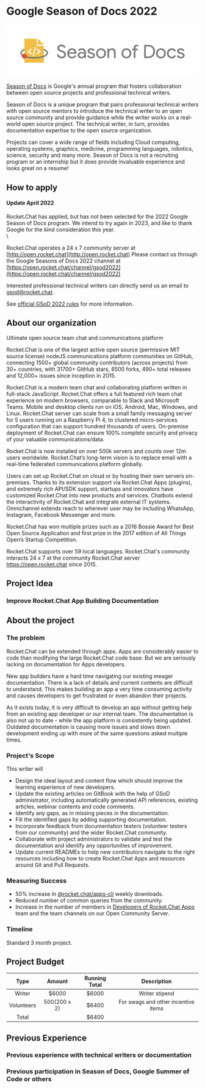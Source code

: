 # Google Season of Docs 2022

[![Google Season of Docs 2019](https://github.com/Sing-Li/bbug/raw/master/images/gsodlogo.png)](https://developers.google.com/season-of-docs/)

[Season of Docs](https://g.co/seasonofdocs) is Google's annual program that fosters collaboration between open source projects and professional technical writers.

Season of Docs is a unique program that pairs professional technical writers with open source mentors to introduce the technical writer to an open source community and provide guidance while the writer works on a real-world open source project. The technical writer, in turn, provides documentation expertise to the open source organization.

Projects can cover a wide range of fields including Cloud computing, operating systems, graphics, medicine, programming languages, robotics, science, security and many more. Season of Docs is not a recruiting program or an internship but it does provide invaluable experience and looks great on a resume!

## How to apply

#### Update April 2022

Rocket.Chat has applied, but has not been selected for the 2022 Google Season of Docs program. We intend to try again in 2023, and like to thank Google for the kind consideration this year.\
\


Rocket.Chat operates a 24 x 7 community server at [http://open.rocket.chat](http://open.rocket.chat) Please contact us through the Google Seasons of Docs 2022 channel at [https://open.rocket.chat/channel/gsod2022](https://open.rocket.chat/channel/gsod2022)

Interested professional technical writers can directly send us an email to [gsod@rocket.chat](mailto:gsod@rocket.chat).

See [official GSoD 2022 rules](https://developers.google.com/season-of-docs/docs/tech-writer-guide) for more information.

## About our organization

Ultimate open source team chat and communications platform

Rocket.Chat is one of the largest active open source (permissive MIT source license) nodeJS communications platform communities on GitHub, connecting 1500+ global community contributors (across projects) from 30+ countries, with 31700+ GitHub stars, 6500 forks, 490+ total releases and 12,000+ issues since inception in 2015.

Rocket.Chat is a modern team chat and collaborating platform written in full-stack JavaScript. Rocket.Chat offers a full featured rich team chat experience on modern browsers, comparable to Slack and Microsoft Teams. Mobile and desktop clients run on iOS, Android, Mac, Windows, and Linux. Rocket.Chat server can scale from a small family messaging server for 5 users running on a Raspberry Pi 4, to clustered micro-services configuration that can support hundred thousands of users. On-premise deployment of Rocket.Chat can ensure 100% complete security and privacy of your valuable communications/data.

Rocket.Chat is now installed on over 500k servers and counts over 12m users worldwide. Rocket.Chat’s long-term vision is to replace email with a real-time federated communications platform globally.

Users can set up Rocket.Chat on cloud or by hosting their own servers on-premises. Thanks to its extension support via Rocket.Chat Apps (plugins), and extremely rich API/SDK support, startups and innovators have customized Rocket.Chat into new products and services. Chatbots extend the interactivity of Rocket.Chat and integrate external IT systems. Omnichannel extends reach to wherever user may be including WhatsApp, Instagram, Facebook Messenger and more.

Rocket.Chat has won multiple prizes such as a 2016 Bossie Award for Best Open Source Application and first prize in the 2017 edition of All Things Open’s Startup Competition.

Rocket.Chat supports over 59 local languages. Rocket.Chat's community interacts 24 x 7 at the community Rocket.Chat server https://open.rocket.chat since 2015.

## Project Idea

### Improve Rocket.Chat App Building Documentation

## About the project

### The problem

Rocket.Chat can be extended through apps. Apps are considerably easier to code than modifying the large Rocket.Chat code base. But we are seriously lacking on documentation for Apps developers.

New app builders have a hard time navigating our existing meager documentation. There is a lack of details and current contents are difficult to understand. This makes building an app a very time consuming activity and causes developers to get frustrated or even abandon their projects.

As it exists today, it is very difficult to develop an app without getting help from an existing app developer or our internal team. The documentation is also not up to date - while the app platform is consistently being updated. Outdated documentation is causing more issues and slows down development ending up with more of the same questions asked multiple times.

### Project's Scope

This writer will

* Design the ideal layout and content flow which should improve the learning experience of new developers.
* Update the existing articles on GitBook with the help of GSoD administrator, including automatically generated API references, existing articles, webinar contents and code comments.
* Identify any gaps, as in missing pieces in the documentation.
* Fill the identified gaps by adding supporting documentation.
* Incorporate feedback from documentation testers (volunteer testers from our community) and the wider Rocket.Chat community.
* Collaborate with project administrators to validate and test the documentation and identify any opportunities of improvement.
* Update current READMEs to help new contributors navigate to the right resources including how to create Rocket.Chat Apps and resources around Git and Pull Requests.

### Measuring Success

* 50% increase in [@rocket.chat/apps-cli](https://www.npmjs.com/package/@rocket.chat/apps-cli) weekly downloads.
* Reduced number of common queries from the community.
* Increase in the number of members in [Developers of Rocket.Chat Apps](https://open.rocket.chat/channel/developers-of-rocket-chat-apps) team and the team channels on our Open Community Server.

### Timeline

Standard 3 month project.

## Project Budget

|    Type    |      Amount     | Running Total |             Description             |
| :--------: | :-------------: | :-----------: | :---------------------------------: |
|   Writer   |      $6000      |     $6000     |            Writer stipend           |
| Volunteers | $500 ($200 x 2) |     $6400     | For swags and other incentive items |
|    Total   |                 |     $6400     |                                     |

## Previous Experience

### Previous experience with technical writers or documentation

### Previous participation in Season of Docs, Google Summer of Code or others

